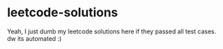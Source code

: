# leetcode-solutions
Yeah, I just dumb my leetcode solutions here if they passed all test cases. dw its automated :)
